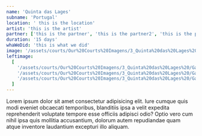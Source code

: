 ```yaml
---
name: 'Quinta das Lages'
subname: 'Portugal'
location: ' this is the location'
artist: 'this is the artist'
partner: ['this is the partner', 'this is the partner2', 'this is the partner3']
duration: '15 days'
whaWeDid: 'this is what we did'
image: '/assets/courts/Our%20Courts%20Imagens/3_Quinta%20das%20Lages%20/thumb_quinta.jpg'
leftimage:
  [
    '/assets/courts/Our%20Courts%20Imagens/3_Quinta%20das%20Lages%20/Galeria%20(Esquerda)/1.jpg',
    '/assets/courts/Our%20Courts%20Imagens/3_Quinta%20das%20Lages%20/Galeria%20(Esquerda)/2.jpg',
    '/assets/courts/Our%20Courts%20Imagens/3_Quinta%20das%20Lages%20/Galeria%20(Esquerda)/3.jpg',
  ]
---
```


Lorem ipsum dolor sit amet consectetur adipisicing elit. Iure cumque quis modi eveniet obcaecati temporibus, blanditiis ipsa a velit expedita reprehenderit voluptate tempore esse officiis adipisci odio? Optio vero cum nihil ipsa quis mollitia accusantium, dolorum autem repudiandae quam atque inventore laudantium excepturi illo aliquam.

<img src="https://unsplash.it/600" alt="">
